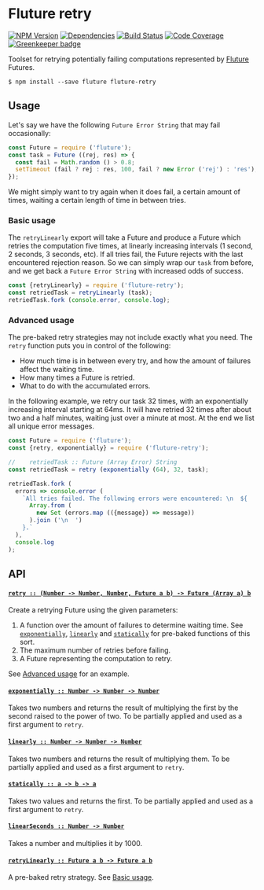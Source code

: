 # Fluture retry

[![NPM Version](https://badge.fury.io/js/fluture-retry.svg)](https://www.npmjs.com/package/fluture-retry)
[![Dependencies](https://david-dm.org/fluture-js/fluture-retry.svg)](https://david-dm.org/fluture-js/fluture-retry)
[![Build Status](https://travis-ci.org/fluture-js/fluture-retry.svg?branch=master)](https://travis-ci.org/fluture-js/fluture-retry)
[![Code Coverage](https://codecov.io/gh/fluture-js/fluture-retry/branch/master/graph/badge.svg)](https://codecov.io/gh/fluture-js/fluture-retry)
[![Greenkeeper badge](https://badges.greenkeeper.io/fluture-js/fluture-retry.svg)](https://greenkeeper.io/)

Toolset for retrying potentially failing computations represented by
[Fluture][] Futures.

```console
$ npm install --save fluture fluture-retry
```

## Usage

Let's say we have the following `Future Error String` that may fail
occasionally:

```js
const Future = require ('fluture');
const task = Future ((rej, res) => {
  const fail = Math.random () > 0.8;
  setTimeout (fail ? rej : res, 100, fail ? new Error ('rej') : 'res');
});
```

We might simply want to try again when it does fail, a certain amount of
times, waiting a certain length of time in between tries.

### Basic usage

The `retryLinearly` export will take a Future and produce a Future which
retries the computation five times, at linearly increasing intervals
(1 second, 2 seconds, 3 seconds, etc). If all tries fail, the Future
rejects with the last encountered rejection reason. So we can simply wrap
our `task` from before, and we get back a `Future Error String` with
increased odds of success.

```js
const {retryLinearly} = require ('fluture-retry');
const retriedTask = retryLinearly (task);
retriedTask.fork (console.error, console.log);
```

### Advanced usage

The pre-baked retry strategies may not include exactly what you need. The
`retry` function puts you in control of the following:

* How much time is in between every try, and how the amount of failures
  affect the waiting time.
* How many times a Future is retried.
* What to do with the accumulated errors.

In the following example, we retry our task 32 times, with an exponentially
increasing interval starting at 64ms. It will have retried 32 times after
about two and a half minutes, waiting just over a minute at most. At the
end we list all unique error messages.

```js
const Future = require ('fluture');
const {retry, exponentially} = require ('fluture-retry');

//    retriedTask :: Future (Array Error) String
const retriedTask = retry (exponentially (64), 32, task);

retriedTask.fork (
  errors => console.error (
    `All tries failed. The following errors were encountered: \n  ${
      Array.from (
        new Set (errors.map (({message}) => message))
      ).join ('\n  ')
    }.`
  ),
  console.log
);
```

## API

#### <a name="retry" href="https://github.com/fluture-js/fluture-retry/blob/v1.0.3/index.js#L102">`retry :: (Number -⁠> Number, Number, Future a b) -⁠> Future (Array a) b`</a>

Create a retrying Future using the given parameters:

1. A function over the amount of failures to determine waiting time.
   See [`exponentially`](#exponentially), [`linearly`](#linearly) and
   [`statically`](#statically) for pre-baked functions of this sort.
1. The maximum number of retries before failing.
1. A Future representing the computation to retry.

See [Advanced usage](#advanced-usage) for an example.

#### <a name="exponentially" href="https://github.com/fluture-js/fluture-retry/blob/v1.0.3/index.js#L126">`exponentially :: Number -⁠> Number -⁠> Number`</a>

Takes two numbers and returns the result of multiplying the first by
the second raised to the power of two. To be partially applied and used
as a first argument to `retry`.

#### <a name="linearly" href="https://github.com/fluture-js/fluture-retry/blob/v1.0.3/index.js#L137">`linearly :: Number -⁠> Number -⁠> Number`</a>

Takes two numbers and returns the result of multiplying them. To be
partially applied and used as a first argument to `retry`.

#### <a name="statically" href="https://github.com/fluture-js/fluture-retry/blob/v1.0.3/index.js#L147">`statically :: a -⁠> b -⁠> a`</a>

Takes two values and returns the first. To be partially applied and used
as a first argument to `retry`.

#### <a name="linearSeconds" href="https://github.com/fluture-js/fluture-retry/blob/v1.0.3/index.js#L157">`linearSeconds :: Number -⁠> Number`</a>

Takes a number and multiplies it by 1000.

#### <a name="retryLinearly" href="https://github.com/fluture-js/fluture-retry/blob/v1.0.3/index.js#L162">`retryLinearly :: Future a b -⁠> Future a b`</a>

A pre-baked retry strategy. See [Basic usage](#basic-usage).

[Fluture]: https://github.com/fluture-js/Fluture
